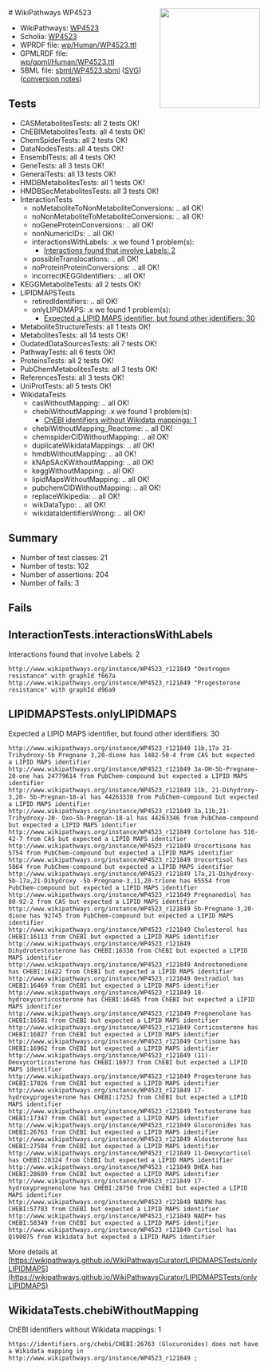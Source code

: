 <img style="float: right; width: 200px" src="../logo.png" />
# WikiPathways WP4523

* WikiPathways: [WP4523](https://identifiers.org/wikipathways:WP4523)
* Scholia: [WP4523](https://scholia.toolforge.org/wikipathways/WP4523)
* WPRDF file: [wp/Human/WP4523.ttl](../wp/Human/WP4523.ttl)
* GPMLRDF file: [wp/gpml/Human/WP4523.ttl](../wp/gpml/Human/WP4523.ttl)
* SBML file: [sbml/WP4523.sbml](../sbml/WP4523.sbml) ([SVG](../sbml/WP4523.svg)) ([conversion notes](../sbml/WP4523.txt))

## Tests
* CASMetabolitesTests: all 2 tests OK!
* ChEBIMetabolitesTests: all 4 tests OK!
* ChemSpiderTests: all 2 tests OK!
* DataNodesTests: all 4 tests OK!
* EnsemblTests: all 4 tests OK!
* GeneTests: all 3 tests OK!
* GeneralTests: all 13 tests OK!
* HMDBMetabolitesTests: all 1 tests OK!
* HMDBSecMetabolitesTests: all 3 tests OK!
* InteractionTests
    * noMetaboliteToNonMetaboliteConversions: .. all OK!
    * noNonMetaboliteToMetaboliteConversions: .. all OK!
    * noGeneProteinConversions: .. all OK!
    * nonNumericIDs: .. all OK!
    * interactionsWithLabels: .x we found 1 problem(s):
        * [Interactions found that involve Labels: 2](#630d2679)
    * possibleTranslocations: .. all OK!
    * noProteinProteinConversions: .. all OK!
    * incorrectKEGGIdentifiers: .. all OK!
* KEGGMetaboliteTests: all 2 tests OK!
* LIPIDMAPSTests
    * retiredIdentifiers: .. all OK!
    * onlyLIPIDMAPS: .x we found 1 problem(s):
        * [Expected a LIPID MAPS identifier, but found other identifiers: 30](#d0bfb6b6)
* MetaboliteStructureTests: all 1 tests OK!
* MetabolitesTests: all 14 tests OK!
* OudatedDataSourcesTests: all 7 tests OK!
* PathwayTests: all 6 tests OK!
* ProteinsTests: all 2 tests OK!
* PubChemMetabolitesTests: all 3 tests OK!
* ReferencesTests: all 3 tests OK!
* UniProtTests: all 5 tests OK!
* WikidataTests
    * casWithoutMapping: .. all OK!
    * chebiWithoutMapping: .x we found 1 problem(s):
        * [ChEBI identifiers without Wikidata mappings: 1](#a8d554cd)
    * chebiWithoutMapping_Reactome: .. all OK!
    * chemspiderCIDWithoutMapping: .. all OK!
    * duplicateWikidataMappings: .. all OK!
    * hmdbWithoutMapping: .. all OK!
    * kNApSAcKWithoutMapping: .. all OK!
    * keggWithoutMapping: .. all OK!
    * lipidMapsWithoutMapping: .. all OK!
    * pubchemCIDWithoutMapping: .. all OK!
    * replaceWikipedia: .. all OK!
    * wikDataTypo: .. all OK!
    * wikidataIdentifiersWrong: .. all OK!


## Summary

* Number of test classes: 21
* Number of tests: 102
* Number of assertions: 204
* Number of fails: 3

## Fails

<a name="630d2679" />

## InteractionTests.interactionsWithLabels

Interactions found that involve Labels: 2
```
http://www.wikipathways.org/instance/WP4523_r121849 "Oestrogen resistance" with graphId f667a
http://www.wikipathways.org/instance/WP4523_r121849 "Progesterone resistance" with graphId d96a9
```

<a name="d0bfb6b6" />

## LIPIDMAPSTests.onlyLIPIDMAPS

Expected a LIPID MAPS identifier, but found other identifiers: 30
```
http://www.wikipathways.org/instance/WP4523_r121849 11b,17a 21-Trihydroxy-5b Pregnane 3,20-dione has 1482-50-4 from CAS but expected a LIPID MAPS identifier
http://www.wikipathways.org/instance/WP4523_r121849 3a-OH-5b-Pregnane-20-one has 24779614 from PubChem-compound but expected a LIPID MAPS identifier
http://www.wikipathways.org/instance/WP4523_r121849 11b, 21-Dihydroxy-3,20- 5b-Pregnan-18-al has 44263338 from PubChem-compound but expected a LIPID MAPS identifier
http://www.wikipathways.org/instance/WP4523_r121849 3a,11b,21-Trihydroxy-20- Oxo-5b-Pregnan-18-al has 44263346 from PubChem-compound but expected a LIPID MAPS identifier
http://www.wikipathways.org/instance/WP4523_r121849 Cortolone has 516-42-7 from CAS but expected a LIPID MAPS identifier
http://www.wikipathways.org/instance/WP4523_r121849 Urocortisone has 5754 from PubChem-compound but expected a LIPID MAPS identifier
http://www.wikipathways.org/instance/WP4523_r121849 Urocortisol has 5864 from PubChem-compound but expected a LIPID MAPS identifier
http://www.wikipathways.org/instance/WP4523_r121849 17a,21-Dihydroxy-5b-17a,21-Dihydroxy -5b-Pregnane-3,11,20-trione has 65554 from PubChem-compound but expected a LIPID MAPS identifier
http://www.wikipathways.org/instance/WP4523_r121849 Pregnanediol has 80-92-2 from CAS but expected a LIPID MAPS identifier
http://www.wikipathways.org/instance/WP4523_r121849 5b-Pregnane-3,20-dione has 92745 from PubChem-compound but expected a LIPID MAPS identifier
http://www.wikipathways.org/instance/WP4523_r121849 Cholesterol has CHEBI:16113 from ChEBI but expected a LIPID MAPS identifier
http://www.wikipathways.org/instance/WP4523_r121849 Dihydrotestosterone has CHEBI:16330 from ChEBI but expected a LIPID MAPS identifier
http://www.wikipathways.org/instance/WP4523_r121849 Androstenedione has CHEBI:16422 from ChEBI but expected a LIPID MAPS identifier
http://www.wikipathways.org/instance/WP4523_r121849 Oestradiol has CHEBI:16469 from ChEBI but expected a LIPID MAPS identifier
http://www.wikipathways.org/instance/WP4523_r121849 18-hydroxycorticosterone has CHEBI:16485 from ChEBI but expected a LIPID MAPS identifier
http://www.wikipathways.org/instance/WP4523_r121849 Pregnenolone has CHEBI:16581 from ChEBI but expected a LIPID MAPS identifier
http://www.wikipathways.org/instance/WP4523_r121849 Corticosterone has CHEBI:16827 from ChEBI but expected a LIPID MAPS identifier
http://www.wikipathways.org/instance/WP4523_r121849 Cortisone has CHEBI:16962 from ChEBI but expected a LIPID MAPS identifier
http://www.wikipathways.org/instance/WP4523_r121849 (11)-Deoxycorticosterone has CHEBI:16973 from ChEBI but expected a LIPID MAPS identifier
http://www.wikipathways.org/instance/WP4523_r121849 Progesterone has CHEBI:17026 from ChEBI but expected a LIPID MAPS identifier
http://www.wikipathways.org/instance/WP4523_r121849 17-hydroxyprogesterone has CHEBI:17252 from ChEBI but expected a LIPID MAPS identifier
http://www.wikipathways.org/instance/WP4523_r121849 Testosterone has CHEBI:17347 from ChEBI but expected a LIPID MAPS identifier
http://www.wikipathways.org/instance/WP4523_r121849 Glucuronides has CHEBI:26763 from ChEBI but expected a LIPID MAPS identifier
http://www.wikipathways.org/instance/WP4523_r121849 Aldosterone has CHEBI:27584 from ChEBI but expected a LIPID MAPS identifier
http://www.wikipathways.org/instance/WP4523_r121849 11-Deoxycortisol has CHEBI:28324 from ChEBI but expected a LIPID MAPS identifier
http://www.wikipathways.org/instance/WP4523_r121849 DHEA has CHEBI:28689 from ChEBI but expected a LIPID MAPS identifier
http://www.wikipathways.org/instance/WP4523_r121849 17-hydroxypregnenolone has CHEBI:28750 from ChEBI but expected a LIPID MAPS identifier
http://www.wikipathways.org/instance/WP4523_r121849 NADPH has CHEBI:57783 from ChEBI but expected a LIPID MAPS identifier
http://www.wikipathways.org/instance/WP4523_r121849 NADP+ has CHEBI:58349 from ChEBI but expected a LIPID MAPS identifier
http://www.wikipathways.org/instance/WP4523_r121849 Cortisol has Q190875 from Wikidata but expected a LIPID MAPS identifier
```

More details at [https://wikipathways.github.io/WikiPathwaysCurator/LIPIDMAPSTests/onlyLIPIDMAPS](https://wikipathways.github.io/WikiPathwaysCurator/LIPIDMAPSTests/onlyLIPIDMAPS)

<a name="a8d554cd" />

## WikidataTests.chebiWithoutMapping

ChEBI identifiers without Wikidata mappings: 1
```
https://identifiers.org/chebi/CHEBI:26763 (Glucuronides) does not have a Wikidata mapping in http://www.wikipathways.org/instance/WP4523_r121849 ; 
```

